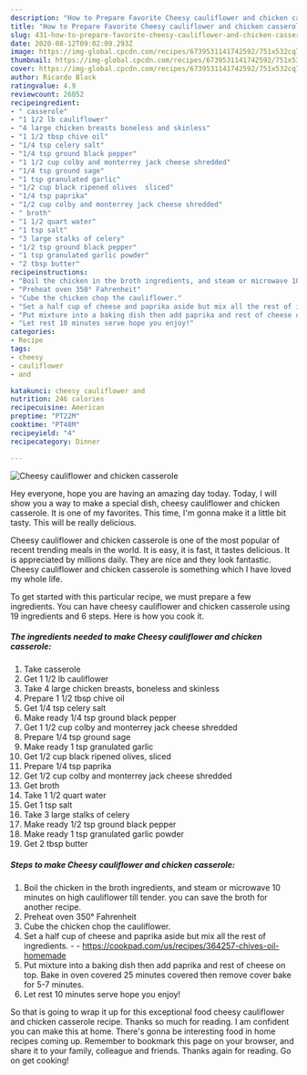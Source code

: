 ```yaml
---
description: "How to Prepare Favorite Cheesy cauliflower and chicken casserole"
title: "How to Prepare Favorite Cheesy cauliflower and chicken casserole"
slug: 431-how-to-prepare-favorite-cheesy-cauliflower-and-chicken-casserole
date: 2020-08-12T09:02:09.293Z
image: https://img-global.cpcdn.com/recipes/6739531141742592/751x532cq70/cheesy-cauliflower-and-chicken-casserole-recipe-main-photo.jpg
thumbnail: https://img-global.cpcdn.com/recipes/6739531141742592/751x532cq70/cheesy-cauliflower-and-chicken-casserole-recipe-main-photo.jpg
cover: https://img-global.cpcdn.com/recipes/6739531141742592/751x532cq70/cheesy-cauliflower-and-chicken-casserole-recipe-main-photo.jpg
author: Ricardo Black
ratingvalue: 4.9
reviewcount: 26052
recipeingredient:
- " casserole"
- "1 1/2 lb cauliflower"
- "4 large chicken breasts boneless and skinless"
- "1 1/2 tbsp chive oil"
- "1/4 tsp celery salt"
- "1/4 tsp ground black pepper"
- "1 1/2 cup colby and monterrey jack cheese shredded"
- "1/4 tsp ground sage"
- "1 tsp granulated garlic"
- "1/2 cup black ripened olives  sliced"
- "1/4 tsp paprika"
- "1/2 cup colby and monterrey jack cheese shredded"
- " broth"
- "1 1/2 quart water"
- "1 tsp salt"
- "3 large stalks of celery"
- "1/2 tsp ground black pepper"
- "1 tsp granulated garlic powder"
- "2 tbsp butter"
recipeinstructions:
- "Boil the chicken in the broth ingredients, and steam or microwave 10 minutes on high cauliflower till tender. you can save the broth for another recipe."
- "Preheat oven 350° Fahrenheit"
- "Cube the chicken chop the cauliflower."
- "Set a half cup of cheese and paprika aside but mix all the rest of ingredients.  https://cookpad.com/us/recipes/364257-chives-oil-homemade"
- "Put mixture into a baking dish then add paprika and rest of cheese on top. Bake in oven covered 25 minutes covered then remove cover bake for 5-7 minutes."
- "Let rest 10 minutes serve hope you enjoy!"
categories:
- Recipe
tags:
- cheesy
- cauliflower
- and

katakunci: cheesy cauliflower and 
nutrition: 246 calories
recipecuisine: American
preptime: "PT22M"
cooktime: "PT48M"
recipeyield: "4"
recipecategory: Dinner

---
```



![Cheesy cauliflower and chicken casserole](https://img-global.cpcdn.com/recipes/6739531141742592/751x532cq70/cheesy-cauliflower-and-chicken-casserole-recipe-main-photo.jpg)

Hey everyone, hope you are having an amazing day today. Today, I will show you a way to make a special dish, cheesy cauliflower and chicken casserole. It is one of my favorites. This time, I'm gonna make it a little bit tasty. This will be really delicious.



Cheesy cauliflower and chicken casserole is one of the most popular of recent trending meals in the world. It is easy, it is fast, it tastes delicious. It is appreciated by millions daily. They are nice and they look fantastic. Cheesy cauliflower and chicken casserole is something which I have loved my whole life.


To get started with this particular recipe, we must prepare a few ingredients. You can have cheesy cauliflower and chicken casserole using 19 ingredients and 6 steps. Here is how you cook it.

<!--inarticleads1-->

##### The ingredients needed to make Cheesy cauliflower and chicken casserole:

1. Take  casserole
1. Get 1 1/2 lb cauliflower
1. Take 4 large chicken breasts, boneless and skinless
1. Prepare 1 1/2 tbsp chive oil
1. Get 1/4 tsp celery salt
1. Make ready 1/4 tsp ground black pepper
1. Get 1 1/2 cup colby and monterrey jack cheese shredded
1. Prepare 1/4 tsp ground sage
1. Make ready 1 tsp granulated garlic
1. Get 1/2 cup black ripened olives,  sliced
1. Prepare 1/4 tsp paprika
1. Get 1/2 cup colby and monterrey jack cheese shredded
1. Get  broth
1. Take 1 1/2 quart water
1. Get 1 tsp salt
1. Take 3 large stalks of celery
1. Make ready 1/2 tsp ground black pepper
1. Make ready 1 tsp granulated garlic powder
1. Get 2 tbsp butter




<!--inarticleads2-->

##### Steps to make Cheesy cauliflower and chicken casserole:

1. Boil the chicken in the broth ingredients, and steam or microwave 10 minutes on high cauliflower till tender. you can save the broth for another recipe.
1. Preheat oven 350° Fahrenheit
1. Cube the chicken chop the cauliflower.
1. Set a half cup of cheese and paprika aside but mix all the rest of ingredients. -  - https://cookpad.com/us/recipes/364257-chives-oil-homemade
1. Put mixture into a baking dish then add paprika and rest of cheese on top. Bake in oven covered 25 minutes covered then remove cover bake for 5-7 minutes.
1. Let rest 10 minutes serve hope you enjoy!




So that is going to wrap it up for this exceptional food cheesy cauliflower and chicken casserole recipe. Thanks so much for reading. I am confident you can make this at home. There's gonna be interesting food in home recipes coming up. Remember to bookmark this page on your browser, and share it to your family, colleague and friends. Thanks again for reading. Go on get cooking!
